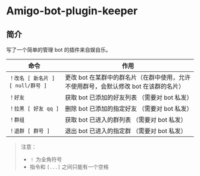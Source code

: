 # Amigo-bot-plugin-keeper
## 简介
写了一个简单的管理 bot 的插件来自娱自乐。

命令|作用
--|--
`！改名 [ 新名片 ] [ null/群号 ]` | 更改 bot 在某群中的群名片（在群中使用，允许不使用群号，会默认修改 bot 在该群的名片）
`！好友` | 获取 bot 已添加的好友列表 （需要对 bot 私发）
`！拉黑 [ 好友 qq ]` | 删除 bot 已添加的指定好友 （需要对 bot 私发）
`！群组` | 获取 bot 已进入的群列表 （需要对 bot 私发）
`！退群 [ 群号 ]` | 退出 bot 已进入的指定群 （需要对 bot 私发）

> 注意：
> - `！` 为全角符号
> - 指令和 `[...]` 之间只能有一个空格
